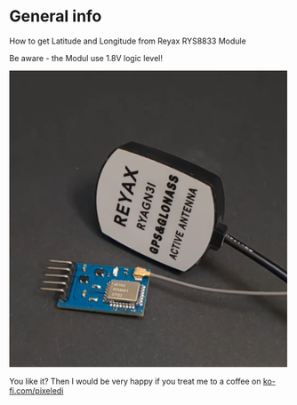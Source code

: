 # General info

How to get Latitude and Longitude from Reyax RYS8833 Module

Be aware - the Modul use 1.8V logic level!

<img src="https://github.com/pixelEDI/TikTok-Projects/blob/e707f73a10c2a0b36fe0eb0be35a5a676473da51/20_GNSS%20Modul/GNSS.png" width="500">


You like it? Then I would be very happy if you treat me to a coffee on [ko-fi.com/pixeledi](https://www.ko-fi.com/pixeledi)
